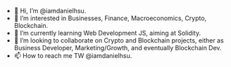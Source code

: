 - 👋 Hi, I’m @iamdanielhsu.
- 👀 I’m interested in Businesses, Finance, Macroeconomics, Crypto, Blockchain.
- 🌱 I’m currently learning Web Development JS, aiming at Solidity.
- 💞️ I’m looking to collaborate on Crypto and Blockchain projects, either as Business Developer, Marketing/Growth, and eventually Blockchain Dev.
- 📫 How to reach me TW @iamdanielhsu.

<!---
iamdanielhsu/iamdanielhsu is a ✨ special ✨ repository because its `README.md` (this file) appears on your GitHub profile.
You can click the Preview link to take a look at your changes.
--->
